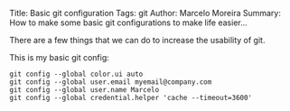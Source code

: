 Title: Basic git configuration
Tags: git
Author: Marcelo Moreira
Summary: How to make some basic git configurations to make life easier...

There are a few things that we can do to increase the usability of git.

This is my basic git config:

    git config --global color.ui auto
    git config --global user.email myemail@company.com
    git config --global user.name Marcelo
    git config --global credential.helper 'cache --timeout=3600'
